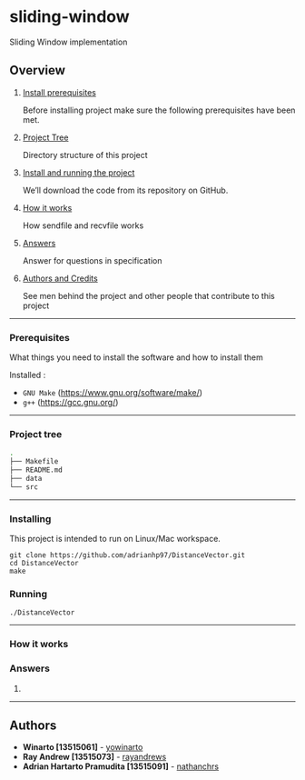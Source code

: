 # sliding-window
Sliding Window implementation

## Overview

1. [Install prerequisites](#prerequisites)

    Before installing project make sure the following prerequisites have been met.

2. [Project Tree](#project-tree)

    Directory structure of this project

3. [Install and running the project](#installing)

    We’ll download the code from its repository on GitHub.

4. [How it works](#how-it-works)

	How sendfile and recvfile works

5. [Answers](#answers)

	Answer for questions in specification

6. [Authors and Credits](#authors)

    See men behind the project and other people that contribute to this project

---

### Prerequisites

What things you need to install the software and how to install them

Installed :
- `GNU Make` (https://www.gnu.org/software/make/)
- `g++` (https://gcc.gnu.org/)
---

### Project tree

```sh
.
├── Makefile
├── README.md
├── data
└── src
```
---

### Installing

This project is intended to run on Linux/Mac workspace.

```
git clone https://github.com/adrianhp97/DistanceVector.git
cd DistanceVector
make
```

### Running
```
./DistanceVector
```
---

### How it works


### Answers
1.

---
## Authors

* **Winarto [13515061]** - [yowinarto](https://github.com/yowinarto)
* **Ray Andrew [13515073]** - [rayandrews](https://github.com/rayandrews)
* **Adrian Hartarto Pramudita [13515091]** - [nathanchrs](https://github.com/adrianhp97)